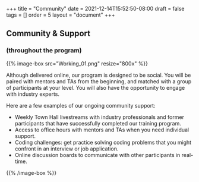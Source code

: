 +++
title = "Community"
date = 2021-12-14T15:52:50-08:00
draft = false
tags = []
order = 5
layout = "document"
+++

## Community & Support

### (throughout the program)

{{% image-box src="Working_01.png" resize="800x" %}}

Although delivered online, our program is designed to be social.  You will be
paired with mentors and TAs from the beginning, and matched with a group of
participants at your level. You will also have the opportunity to engage with
industry experts.

Here are a few examples of our ongoing community support:

- Weekly Town Hall livestreams with industry professionals and former
  participants that have successfully completed our training program.
- Access to office hours with mentors and TAs when you need individual support.
- Coding challenges: get practice solving coding problems that you might
  confront in an interview or job application.
- Online discussion boards to communicate with other participants in real-time.

{{% /image-box %}}